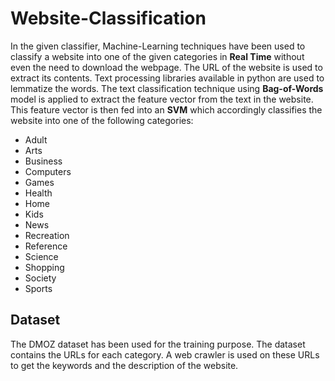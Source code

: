 # Website-Classification

In the given classifier, Machine-Learning techniques have been used to classify a website into one of the given categories in **Real Time** without even the need to download the webpage. The URL of the website is used to extract its contents. Text processing libraries available in python are used to lemmatize the words. The text classification technique using **Bag-of-Words** model is applied to extract the feature vector from the text in the website. This feature vector is then fed into an **SVM** which accordingly classifies the website into one of the following categories:
- Adult
- Arts
- Business
- Computers
- Games
- Health
- Home
- Kids
- News
- Recreation
- Reference
- Science
- Shopping
- Society
- Sports

## Dataset
The DMOZ dataset has been used for the training purpose. The dataset contains the URLs for each category. A web crawler is used on these URLs to get the keywords and the description of the website.
